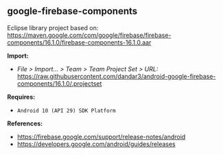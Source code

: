 ## google-firebase-components

Eclipse library project based on:<br/>
https://maven.google.com/com/google/firebase/firebase-components/16.1.0/firebase-components-16.1.0.aar

**Import:**
- _File > Import... > Team > Team Project Set > URL:_<br/>
  https://raw.githubusercontent.com/dandar3/android-google-firebase-components/16.1.0/.projectset

**Requires:**
- `Android 10 (API 29) SDK Platform`

**References:**
- https://firebase.google.com/support/release-notes/android
- https://developers.google.com/android/guides/releases